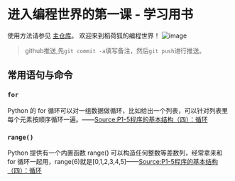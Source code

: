 # 进入编程世界的第一课 - 学习用书

使用方法请参见 [主仓库](https://github.com/neolee/pilot)。
欢迎来到稻荷狐的编程世界！
![image](https://cdn.pixabay.com/photo/2015/06/12/18/44/fox-807315__340.png)
> github推送,先`git commit -a`填写备注，然后`git push`进行推送。
## 常用语句与命令
### `for`
Python 的 for 循环可以对一组数据做循环，比如给出一个列表，可以针对列表里每个元素按顺序循环一遍。——[Source:P1-5程序的基本结构（四）：循环](https://nbviewer.jupyter.org/github/neolee/pilot/blob/master/p1-5-structure-4.ipynb)
### `range()`
Python 提供有一个内置函数 range() 可以构造任何整数等差数列，经常拿来和 for 循环一起用，range(6)就是[0,1,2,3,4,5]——[Source:P1-5程序的基本结构（四）：循环](https://nbviewer.jupyter.org/github/neolee/pilot/blob/master/p1-5-structure-4.ipynb)